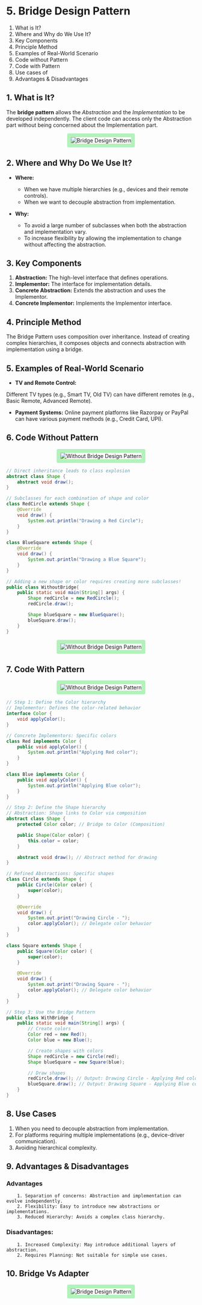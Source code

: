 # 5. Bridge Design Pattern

1. What is It?
2. Where and Why do We Use It?
3. Key Components
4. Principle Method
5. Examples of Real-World Scenario
6. Code without Pattern
7. Code with Pattern
8. Use cases of
9. Advantages & Disadvantages

## 1. What is It?

The **bridge pattern** allows the _Abstraction_ and the _Implementation_ to be developed independently. The client code can access only the Abstraction part without being concerned about the Implementation part.

<p align="center">
  <img src="./images/pattern.png" alt="Bridge Design Pattern" style="border: 10px solid #b2f2bb; border-radius: 4px;">
</p>

## 2. Where and Why Do We Use It?

- **Where:**

  - When we have multiple hierarchies (e.g., devices and their remote controls).
  - When we want to decouple abstraction from implementation.

- **Why:**

  - To avoid a large number of subclasses when both the abstraction and implementation vary.
  - To increase flexibility by allowing the implementation to change without affecting the abstraction.

## 3. Key Components

1. **Abstraction:** The high-level interface that defines operations.
2. **Implementor:** The interface for implementation details.
3. **Concrete Abstraction:** Extends the abstraction and uses the Implementor.
4. **Concrete Implementor:** Implements the Implementor interface.

## 4. Principle Method

The Bridge Pattern uses composition over inheritance. Instead of creating complex hierarchies, it composes objects and connects abstraction with implementation using a bridge.

## 5. Examples of Real-World Scenario

- **TV and Remote Control:**

Different TV types (e.g., Smart TV, Old TV) can have different remotes (e.g., Basic Remote, Advanced Remote).

- **Payment Systems:**
  Online payment platforms like Razorpay or PayPal can have various payment methods (e.g., Credit Card, UPI).

## 6. Code Without Pattern

<p align="center">
  <img src="./images/without_bridge.png" alt="Without Bridge Design Pattern" style="border: 10px solid #b2f2bb; border-radius: 4px;">
</p>

```java
// Direct inheritance leads to class explosion
abstract class Shape {
    abstract void draw();
}

// Subclasses for each combination of shape and color
class RedCircle extends Shape {
    @Override
    void draw() {
        System.out.println("Drawing a Red Circle");
    }
}

class BlueSquare extends Shape {
    @Override
    void draw() {
        System.out.println("Drawing a Blue Square");
    }
}

// Adding a new shape or color requires creating more subclasses!
public class WithoutBridge{
    public static void main(String[] args) {
        Shape redCircle = new RedCircle();
        redCircle.draw();

        Shape blueSquare = new BlueSquare();
        blueSquare.draw();
    }
}
```

<p align="center">
  <img src="./images/problem.png" alt="Without Bridge Design Pattern" style="border: 10px solid #b2f2bb; border-radius: 4px;">
</p>

## 7. Code With Pattern

<p align="center">
  <img src="./images/with_bridge.png" alt="Without Bridge Design Pattern" style="border: 10px solid #b2f2bb; border-radius: 4px;">
</p>

```java
// Step 1: Define the Color hierarchy
// Implementor: Defines the color-related behavior
interface Color {
    void applyColor();
}

// Concrete Implementors: Specific colors
class Red implements Color {
    public void applyColor() {
        System.out.println("Applying Red color");
    }
}

class Blue implements Color {
    public void applyColor() {
        System.out.println("Applying Blue color");
    }
}

// Step 2: Define the Shape hierarchy
// Abstraction: Shape links to Color via composition
abstract class Shape {
    protected Color color; // Bridge to Color (Composition)

    public Shape(Color color) {
        this.color = color;
    }

    abstract void draw(); // Abstract method for drawing
}

// Refined Abstractions: Specific shapes
class Circle extends Shape {
    public Circle(Color color) {
        super(color);
    }

    @Override
    void draw() {
        System.out.print("Drawing Circle - ");
        color.applyColor(); // Delegate color behavior
    }
}

class Square extends Shape {
    public Square(Color color) {
        super(color);
    }

    @Override
    void draw() {
        System.out.print("Drawing Square - ");
        color.applyColor(); // Delegate color behavior
    }
}

// Step 3: Use the Bridge Pattern
public class WithBridge {
    public static void main(String[] args) {
        // Create colors
        Color red = new Red();
        Color blue = new Blue();

        // Create shapes with colors
        Shape redCircle = new Circle(red);
        Shape blueSquare = new Square(blue);

        // Draw shapes
        redCircle.draw(); // Output: Drawing Circle - Applying Red color
        blueSquare.draw(); // Output: Drawing Square - Applying Blue color
    }
}
```

## 8. Use Cases

1. When you need to decouple abstraction from implementation.
2. For platforms requiring multiple implementations (e.g., device-driver communication).
3. Avoiding hierarchical complexity.

## 9. Advantages & Disadvantages

### Advantages

        1. Separation of concerns: Abstraction and implementation can evolve independently.
        2. Flexibility: Easy to introduce new abstractions or implementations.
        3. Reduced Hierarchy: Avoids a complex class hierarchy.


### Disadvantages:

        1. Increased Complexity: May introduce additional layers of abstraction.
        2. Requires Planning: Not suitable for simple use cases.

## 10. Bridge Vs Adapter

<p align="center">
  <img src="./images/bridge-vs-adapter.png" alt="Bridge Design Pattern" style="border: 10px solid #b2f2bb; border-radius: 4px;">
</p>
